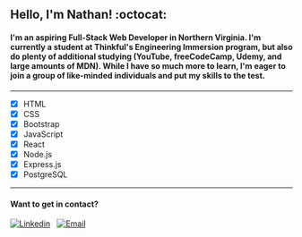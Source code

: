 ## **Hello, I'm Nathan!** :octocat:

#### I'm an aspiring Full-Stack Web Developer in Northern Virginia. I'm currently a student at Thinkful's Engineering Immersion program, but also do plenty of additional studying (YouTube, freeCodeCamp, Udemy, and large amounts of MDN). While I have so much more to learn, I'm eager to join a group of like-minded individuals and put my skills to the test.


-------------------------------------

- [x] HTML        
- [x] CSS
- [x] Bootstrap  
- [x] JavaScript
- [x] React      
- [x] Node.js
- [x] Express.js 
- [x] PostgreSQL   

-------------------------------------

#### Want to get in contact? 

[![Linkedin](https://icons.iconarchive.com/icons/limav/flat-gradient-social/32/Linkedin-icon.png)](https://www.linkedin.com/in/nathanielhotchkiss/)
&nbsp;
[![Email](https://icons.iconarchive.com/icons/hopstarter/sleek-xp-basic/32/Mail-icon.png)](mailto:nathanielhotchkiss@gmail.com)
&nbsp;

